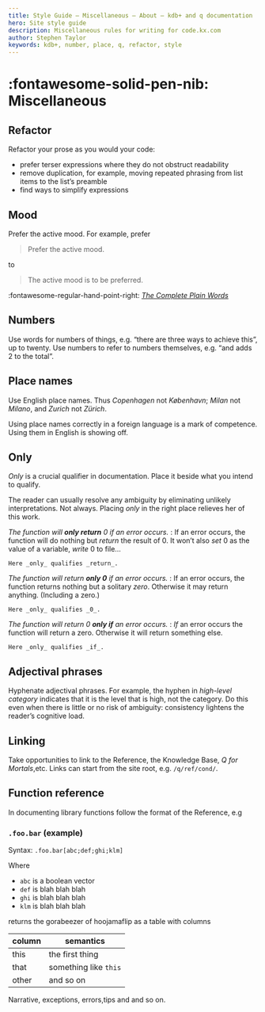 ```yaml
---
title: Style Guide – Miscellaneous – About – kdb+ and q documentation
hero: Site style guide
description: Miscellaneous rules for writing for code.kx.com
author: Stephen Taylor
keywords: kdb+, number, place, q, refactor, style
---
```


# :fontawesome-solid-pen-nib: Miscellaneous


## Refactor

Refactor your prose as you would your code:

-   prefer terser expressions where they do not obstruct readability
-   remove duplication, for example, moving repeated phrasing from list items to the list’s preamble 
-   find ways to simplify expressions 


## Mood 

Prefer the active mood. For example, prefer

> Prefer the active mood.

to

> The active mood is to be preferred. 

:fontawesome-regular-hand-point-right: [_The Complete Plain Words_](https://en.wikipedia.org/wiki/The_Complete_Plain_Words)


## Numbers 

Use words for numbers of things, e.g. “there are three ways to achieve this”, up to twenty. Use numbers to refer to numbers themselves, e.g. “and adds 2 to the total”.


## Place names

Use English place names. Thus _Copenhagen_ not _København_; _Milan_ not _Milano_, and _Zurich_ not _Zürich_.

Using place names correctly in a foreign language is a mark of competence.
Using them in English is showing off. 


## Only

_Only_ is a crucial qualifier in documentation. Place it beside what you intend to qualify.

The reader can usually resolve any ambiguity by eliminating unlikely interpretations. Not always. 
Placing _only_ in the right place relieves her of this work. 

_The function will **only return** 0 if an error occurs._
: If an error occurs, the function will do nothing but _return_ the result of 0. It won’t also _set_ 0 as the value of a variable, _write_ 0 to file… 

    Here _only_ qualifies _return_. 

_The function will return **only 0** if an error occurs._
: If an error occurs, the function returns nothing but a solitary _zero_. Otherwise it may return anything. (Including a zero.) 

    Here _only_ qualifies _0_. 

_The function will return 0 **only if** an error occurs._
: _If_ an error occurs the function will return a zero. Otherwise it will return something else. 

    Here _only_ qualifies _if_. 


## Adjectival phrases

Hyphenate adjectival phrases. For example, the hyphen in _high-level category_ indicates that it is the level that is high, not the category. Do this even when there is little or no risk of ambiguity: consistency lightens the reader’s cognitive load. 


## Linking

Take opportunities to link to the Reference, the Knowledge Base, _Q for Mortals_,etc. 
Links can start from the site root, e.g. `/q/ref/cond/`.


## Function reference

In documenting library functions follow the format of the Reference, e.g


### `.foo.bar` (example)

Syntax: `.foo.bar[abc;def;ghi;klm]`

Where

-   `abc` is a boolean vector
-   `def` is blah blah blah
-   `ghi` is blah blah blah
-   `klm` is blah blah blah

returns the gorabeezer of hoojamaflip as a table with columns

column | semantics
-------|-----------
this   | the first thing
that   | something like `this`
other  | and so on

Narrative, exceptions, errors,tips and and so on.


